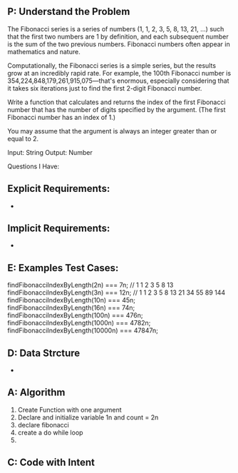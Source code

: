 ## P: Understand the Problem

The Fibonacci series is a series of numbers (1, 1, 2, 3, 5, 8, 13, 21, ...) such that the first two numbers are 1 by definition, and each subsequent number is the sum of the two previous numbers. Fibonacci numbers often appear in mathematics and nature.

Computationally, the Fibonacci series is a simple series, but the results grow at an incredibly rapid rate. For example, the 100th Fibonacci number is 354,224,848,179,261,915,075—that's enormous, especially considering that it takes six iterations just to find the first 2-digit Fibonacci number.

Write a function that calculates and returns the index of the first Fibonacci number that has the number of digits specified by the argument. (The first Fibonacci number has an index of 1.)

You may assume that the argument is always an integer greater than or equal to 2.

Input: String
Output: Number

Questions I Have:

## Explicit Requirements:

-

## Implicit Requirements:

-

## E: Examples Test Cases:

findFibonacciIndexByLength(2n) === 7n; // 1 1 2 3 5 8 13
findFibonacciIndexByLength(3n) === 12n; // 1 1 2 3 5 8 13 21 34 55 89 144
findFibonacciIndexByLength(10n) === 45n;
findFibonacciIndexByLength(16n) === 74n;
findFibonacciIndexByLength(100n) === 476n;
findFibonacciIndexByLength(1000n) === 4782n;
findFibonacciIndexByLength(10000n) === 47847n;

## D: Data Strcture

-

## A: Algorithm

1. Create Function with one argument
2. Declare and initialize variable 1n and count = 2n
3. declare fibonacci
4. create a do while loop
5.

## C: Code with Intent
